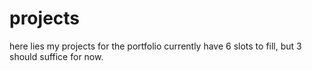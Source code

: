 # projects
here lies my projects for the portfolio
currently have 6 slots to fill, but 3 should suffice for now.

